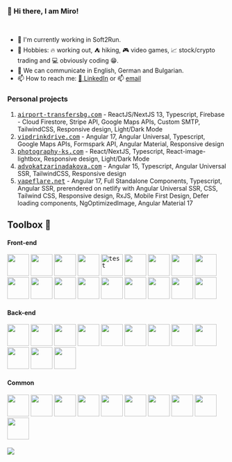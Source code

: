 ### 👋 Hi there, I am Miro!

<br />

* 🔭 I'm currently working in Soft2Run.
* 💖 Hobbies: :fire: working out, :tent: hiking, :video_game: video games, :chart_with_upwards_trend: stock/crypto trading and :computer: obviously coding :grin:.
* 📢 We can communicate in English, German and Bulgarian. 
* 📫 How to reach me: [💼 LinkedIn](https://www.linkedin.com/in/miroslav-ilyovski-2ab573150) or 📫 [email](mailto:ilyovskim@gmail.com)

### Personal projects
1. <kbd>[airport-transfersbg.com](https://airport-transfersbg.com/)</kbd> - ReactJS/NextJS 13, Typescript, Firebase - Cloud Firestore, Stripe API, Google Maps APIs, Custom SMTP, TailwindCSS, Responsive design, Light/Dark Mode
2. <kbd>[vipdrinkdrive.com](https://vipdrinkdrive.com/)</kbd> - Angular 17, Angular Universal, Typescript, Google Maps APIs, Formspark API, Angular Material, Responsive design
2. <kbd>[photography-ks.com](https://photography-ks.com/)</kbd> - React/NextJS, Typescript, React-image-lightbox, Responsive design, Light/Dark Mode
2. <kbd>[advokatzarinadakova.com](https://advokatzarinadakova.com/)</kbd> - Angular 15, Typescript, Angular Universal SSR, TailwindCSS, Responsive design
2. <kbd>[vapeflare.net](https://vapeflare.net/)</kbd> - Angular 17, Full Standalone Components, Typescript, Angular SSR, prerendered on netlify with Angular Universal SSR, CSS, Tailwind CSS, Responsive design, RxJS, Mobile First Design, Defer loading components, NgOptimizedImage, Angular Material 17

## Toolbox :toolbox:
#### Front-end
<kbd><img src="https://cdn.worldvectorlogo.com/logos/html-1.svg" width="50" height="50" /></kbd> 
<kbd><img src="https://cdn.worldvectorlogo.com/logos/css-3.svg" width="50" height="50" /></kbd>
<kbd><img src="https://cdn.worldvectorlogo.com/logos/sass-1.svg" width="50" height="50" /></kbd> 
<kbd><img src="https://cdn.worldvectorlogo.com/logos/node-sass.svg" width="50" height="50" /></kbd> 
<kbd><img src="https://cdn.worldvectorlogo.com/logos/typescript.svg" alt="test" width="50" height="50"/></kbd>
<kbd><img src="https://cdn.worldvectorlogo.com/logos/logo-javascript.svg" width="50" height="50"/></kbd> 
<kbd><img src="https://cdn.worldvectorlogo.com/logos/angular-icon-1.svg" width="50" height="50" /></kbd>
<kbd><img src="https://cdn.worldvectorlogo.com/logos/angular.svg" width="50" height="50" /></kbd>
<kbd><img src="https://cdn.worldvectorlogo.com/logos/react-2.svg" width="50" height="50" /></kbd>
<kbd><img src="https://cdn.worldvectorlogo.com/logos/next-js.svg" width="50" height="50" /></kbd>
<kbd><img src="https://cdn.worldvectorlogo.com/logos/material-ui-1.svg" width="50" height="50" /></kbd> 
<kbd><img src="https://cdn.worldvectorlogo.com/logos/rxjs-1.svg" width="50" height="50" /></kbd>
<kbd><img src="https://cdn.worldvectorlogo.com/logos/redux.svg" width="50" height="50" /></kbd>
<kbd><img src="https://cdn.worldvectorlogo.com/logos/lodash.svg" width="50" height="50" /></kbd>
<kbd><img src="https://cdn.worldvectorlogo.com/logos/bootstrap-5-1.svg" width="50" height="50" /></kbd>
<kbd><img src="https://cdn.worldvectorlogo.com/logos/tailwindcss.svg" width="50" height="50" /></kbd>
<kbd><img src="https://cdn.worldvectorlogo.com/logos/jasmine-1.svg" width="50" height="50" /></kbd> 
<kbd><img src="https://cdn.worldvectorlogo.com/logos/karma.svg" width="50" height="50" /></kbd>


#### Back-end
<kbd><img src="https://cdn.worldvectorlogo.com/logos/c--4.svg" width="50" height="50" /></kbd> 
<kbd><img src="https://cdn.worldvectorlogo.com/logos/dot-net-core-7.svg" width="50" height="50" /></kbd> 
<kbd><img src="https://cdn.worldvectorlogo.com/logos/microsoft-sql-server-1.svg" width="50" height="50" /></kbd> 
<kbd><img src="https://codeopinion.com/wp-content/uploads/2017/10/Bitmap-MEDIUM_Entity-Framework-Core-Logo_2colors_Square_Boxed_RGB.png" width="50" height="50" /></kbd> 
<kbd><img src="https://cdn.worldvectorlogo.com/logos/azure-1.svg" width="50" height="50" /></kbd> 
<kbd><img src="https://cdn.worldvectorlogo.com/logos/firebase-1.svg" width="50" height="50" /></kbd> 
<kbd><img src="https://backendless.com/wp-content/uploads/2019/03/square_logo_450x450.png" width="50" height="50" /></kbd> 
<kbd><img src="http://taswar.zeytinsoft.com/wp-content/uploads/2011/03/automapper-logo.jpg" width="50" height="50" /></kbd> 
<kbd><img src="https://cdn.worldvectorlogo.com/logos/stripe-4.svg" width="50" height="50" /></kbd> 
<kbd><img src="https://cdn.worldvectorlogo.com/logos/handlebars.svg" width="50" height="50" /></kbd> 
<kbd><img src="https://cdn.worldvectorlogo.com/logos/jwt-3.svg" width="50" height="50" /></kbd> 
<kbd><img src="https://avatars.githubusercontent.com/u/2092016?s=280&v=4" width="50" height="50" /></kbd>

#### Common
<kbd><img src="https://cdn.worldvectorlogo.com/logos/json.svg" width="50" height="50" /></kbd> 
<kbd><img src="https://cdn.worldvectorlogo.com/logos/xml-2.svg" width="50" height="50" /></kbd> 
<kbd><img src="https://cdn.worldvectorlogo.com/logos/postman.svg" width="50" height="50" /></kbd> 
<kbd><img src="https://cdn.worldvectorlogo.com/logos/visual-studio-code-1.svg" width="50" height="50" /></kbd> 
<kbd><img src="https://upload.wikimedia.org/wikipedia/commons/thumb/5/59/Visual_Studio_Icon_2019.svg/768px-Visual_Studio_Icon_2019.svg.png?20210214224138" width="50" height="50" /></kbd> 
<kbd><img src="https://cdn.worldvectorlogo.com/logos/google-analytics-4.svg" width="50" height="50" /></kbd> 
<kbd><img src="https://cdn.worldvectorlogo.com/logos/linux-tux.svg" width="50" height="50" /></kbd> 
<kbd><img src="https://cdn.worldvectorlogo.com/logos/google-cloud-1.svg" width="50" height="50" /></kbd> 
<kbd><img src="https://cdn.worldvectorlogo.com/logos/npm.svg" width="50" height="50" /></kbd> 
<kbd><img src="https://cdn.worldvectorlogo.com/logos/yarn.svg" width="50" height="50" /></kbd> 



#### ![](https://komarev.com/ghpvc/?username=milyo001&color=grey)
